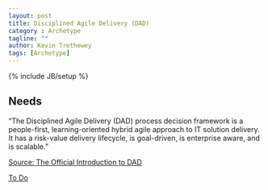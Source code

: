 ```yaml
---
layout: post
title: Disciplined Agile Delivery (DAD)
category : Archetype
tagline: ""
author: Kevin Trethewey
tags: [Archetype]
---
```

{% include JB/setup %}

## Needs
“The Disciplined Agile Delivery (DAD) process decision framework  is a people-first, learning-oriented hybrid agile approach to IT solution delivery. It has a risk-value delivery lifecycle, is goal-driven, is enterprise aware, and is scalable.”

[Source: The Official Introduction to DAD](http://www.disciplinedagiledelivery.com/introduction-to-dad/)


[To Do](/Explanation/TODO)